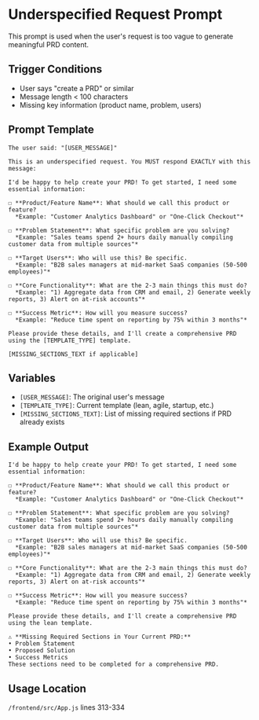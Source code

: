 # Underspecified Request Prompt

This prompt is used when the user's request is too vague to generate meaningful PRD content.

## Trigger Conditions
- User says "create a PRD" or similar
- Message length < 100 characters
- Missing key information (product name, problem, users)

## Prompt Template

```
The user said: "[USER_MESSAGE]"

This is an underspecified request. You MUST respond EXACTLY with this message:

I'd be happy to help create your PRD! To get started, I need some essential information:

☐ **Product/Feature Name**: What should we call this product or feature?
  *Example: "Customer Analytics Dashboard" or "One-Click Checkout"*

☐ **Problem Statement**: What specific problem are you solving?
  *Example: "Sales teams spend 2+ hours daily manually compiling customer data from multiple sources"*

☐ **Target Users**: Who will use this? Be specific.
  *Example: "B2B sales managers at mid-market SaaS companies (50-500 employees)"*

☐ **Core Functionality**: What are the 2-3 main things this must do?
  *Example: "1) Aggregate data from CRM and email, 2) Generate weekly reports, 3) Alert on at-risk accounts"*

☐ **Success Metric**: How will you measure success?
  *Example: "Reduce time spent on reporting by 75% within 3 months"*

Please provide these details, and I'll create a comprehensive PRD using the [TEMPLATE_TYPE] template.

[MISSING_SECTIONS_TEXT if applicable]
```

## Variables
- `[USER_MESSAGE]`: The original user's message
- `[TEMPLATE_TYPE]`: Current template (lean, agile, startup, etc.)
- `[MISSING_SECTIONS_TEXT]`: List of missing required sections if PRD already exists

## Example Output

```
I'd be happy to help create your PRD! To get started, I need some essential information:

☐ **Product/Feature Name**: What should we call this product or feature?
  *Example: "Customer Analytics Dashboard" or "One-Click Checkout"*

☐ **Problem Statement**: What specific problem are you solving?
  *Example: "Sales teams spend 2+ hours daily manually compiling customer data from multiple sources"*

☐ **Target Users**: Who will use this? Be specific.
  *Example: "B2B sales managers at mid-market SaaS companies (50-500 employees)"*

☐ **Core Functionality**: What are the 2-3 main things this must do?
  *Example: "1) Aggregate data from CRM and email, 2) Generate weekly reports, 3) Alert on at-risk accounts"*

☐ **Success Metric**: How will you measure success?
  *Example: "Reduce time spent on reporting by 75% within 3 months"*

Please provide these details, and I'll create a comprehensive PRD using the lean template.

⚠️ **Missing Required Sections in Your Current PRD:**
• Problem Statement
• Proposed Solution
• Success Metrics
These sections need to be completed for a comprehensive PRD.
```

## Usage Location
`/frontend/src/App.js` lines 313-334